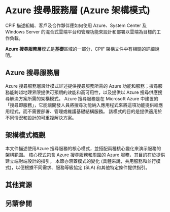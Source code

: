<properties 
   pageTitle="Azure 搜尋服務層 (Azure 架構模式)" 
   description="Azure 搜尋服務層模式是基礎區域的一部分，CPIF 架構文件中有相關的詳細說明" 
   services="" 
   documentationCenter="" 
   authors="arynes" 
   manager="fredhar" 
   editor=""/>

<tags
   ms.service="multiple"
   ms.devlang="multiple"
   ms.topic="article"
   ms.tgt_pltfrm="na"
   ms.workload="multiple" 
   ms.date="03/25/2015"
   ms.author="arynes"/>


# Azure 搜尋服務層 (Azure 架構模式)



CPIF 描述組織、客戶及合作夥伴應如何使用 Azure、System Center 及 Windows Server 的混合式雲端平台和管理功能來設計和部署以雲端為目標的工作負載。

**Azure 搜尋服務層**模式是**基礎**區域的一部分，CPIF 架構文件中有相關的詳細說明。

## Azure 搜尋服務層

Azure 搜尋服務層設計模式詳述提供搜尋服務所需的 Azure 功能和服務；搜尋服務能跨越地理界限提供可預期的效能和高可用性，以及提供以 Azure 搜尋供應搜尋解決方案所需的架構模式。 Azure 搜尋服務是在 Microsoft Azure 中建置的「搜尋即服務」，它能讓開發人員將搜尋功能納入應用程式來將這項功能提供給應用程式，而不需要部署、管理或維護基礎結構服務。 該模式的目的是提供適用於不同情況和設計的可重複解決方案。

## 架構模式概觀

本文件描述使用Azure 搜尋服務的核心模式，並搭配兩種核心變化來演示服務的架構範圍。 核心模式包含 Azure 搜尋服務和周圍的 Azure 服務，其目的在於提供建立端對端設計的指引。 本節亦涵蓋模式的變化 (具體來說，共用服務和並行模式)，以便根據不同需求、服務等級協定 (SLA) 和其他特定條件提供指引。

## 其他資源



## 另請參閱















